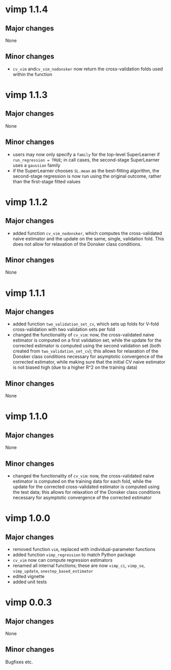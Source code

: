 # vimp 1.1.4

## Major changes

None

## Minor changes

* `cv_vim` and`cv_vim_nodonsker` now return the cross-validation folds used within the function 

# vimp 1.1.3

## Major changes

None

## Minor changes

* users may now only specify a `family` for the top-level SuperLearner if `run_regression = TRUE`; in call cases, the second-stage SuperLearner uses a `gaussian` family
* if the SuperLearner chooses `SL.mean` as the best-fitting algorithm, the second-stage regression is now run using the original outcome, rather than the first-stage fitted values


# vimp 1.1.2

## Major changes

* added function `cv_vim_nodonsker`, which computes the cross-validated naive estimator and the update on the same, single, validation fold. This does not allow for relaxation of the Donsker class conditions.

## Minor changes

None

# vimp 1.1.1

## Major changes

* added function `two_validation_set_cv`, which sets up folds for V-fold cross-validation with two validation sets per fold
* changed the functionality of `cv_vim`: now, the cross-validated naive estimator is computed on a first validation set, while the update for the corrected estimator is computed using the second validation set (both created from `two_validation_set_cv`); this allows for relaxation of the Donsker class conditions necessary for asymptotic convergence of the corrected estimator, while making sure that the initial CV naive estimator is not biased high (due to a higher R^2 on the training data)

## Minor changes

None

# vimp 1.1.0

## Major changes

None

## Minor changes

* changed the functionality of `cv_vim`: now, the cross-validated naive estimator is computed on the training data for each fold, while the update for the corrected cross-validated estimator is computed using the test data; this allows for relaxation of the Donsker class conditions necessary for asymptotic convergence of the corrected estimator

# vimp 1.0.0

## Major changes

* removed function `vim`, replaced with individual-parameter functions 
* added function `vimp_regression` to match Python package
* `cv_vim` now can compute regression estimators
* renamed all internal functions; these are now `vimp_ci`, `vimp_se`, `vimp_update`, `onestep_based_estimator`
* edited vignette
* added unit tests

# vimp 0.0.3

## Major changes

None

## Minor changes

Bugfixes etc.